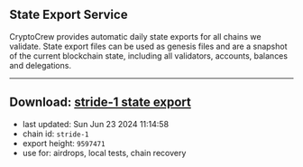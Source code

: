 ## State Export Service
CryptoCrew provides automatic daily state exports for all chains we validate. State export files can be used as genesis files and are a snapshot of the current blockchain state, including all validators, accounts, balances and delegations.

---
**Download: [stride-1 state export](https://dl-eu2.ccvalidators.com/SERVICE/stride/stride-1_export_9597471.json)**
---

- last updated: Sun Jun 23 2024 11:14:58
- chain id: `stride-1`
- export height: `9597471`
- use for: airdrops, local tests, chain recovery
